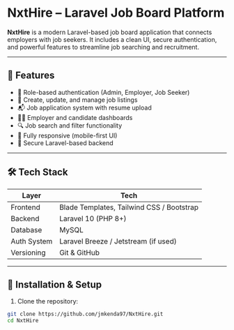 # NxtHire – Laravel Job Board Platform

**NxtHire** is a modern Laravel-based job board application that connects employers with job seekers. It includes a clean UI, secure authentication, and powerful features to streamline job searching and recruitment.

---

## 🚀 Features

- 👥 Role-based authentication (Admin, Employer, Job Seeker)
- 📄 Create, update, and manage job listings
- 📬 Job application system with resume upload
- 🧑‍💼 Employer and candidate dashboards
- 🔍 Job search and filter functionality
- 📱 Fully responsive (mobile-first UI)
- 🔐 Secure Laravel-based backend

---

## 🛠 Tech Stack

| Layer        | Tech                                  |
|--------------|----------------------------------------|
| Frontend     | Blade Templates, Tailwind CSS / Bootstrap |
| Backend      | Laravel 10 (PHP 8+)                    |
| Database     | MySQL                                  |
| Auth System  | Laravel Breeze / Jetstream (if used)   |
| Versioning   | Git & GitHub                           |

---

## 🔧 Installation & Setup

1. Clone the repository:

```bash
git clone https://github.com/jmkenda97/NxtHire.git
cd NxtHire

